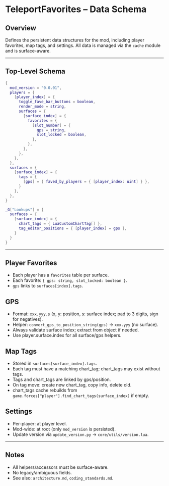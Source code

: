 # TeleportFavorites – Data Schema

## Overview
Defines the persistent data structures for the mod, including player favorites, map tags, and settings. All data is managed via the `cache` module and is surface-aware.

---

## Top-Level Schema

```lua
{
  mod_version = "0.0.01",
  players = {
    [player_index] = {
      toggle_fave_bar_buttons = boolean,
      render_mode = string,
      surfaces = {
        [surface_index] = {
          favorites = {
            [slot_number] = {
              gps = string,
              slot_locked = boolean,
            },
          },
        },
      },
    },
  },
  surfaces = {
    [surface_index] = {
      tags = {
        [gps] = { faved_by_players = { [player_index: uint] } },
      }
    },
  },
}

_G["Lookups"] = {
  surfaces = {
    [surface_index] = {
      chart_tags = { LuaCustomChartTag[] },
      tag_editor_positions = { [player_index] = gps },
    }
  }
}
```

---

## Player Favorites
- Each player has a `favorites` table per surface.
- Each favorite: `{ gps: string, slot_locked: boolean }`.
- `gps` links to `surfaces[index].tags`.

## GPS
- Format: `xxx.yyy.s` (x, y: position, s: surface index; pad to 3 digits, sign for negatives).
- Helper: `convert_gps_to_position_string(gps)` → `xxx.yyy` (no surface).
- Always validate surface index; extract from object if needed.
- Use player.surface.index for all surface/gps helpers.

## Map Tags
- Stored in `surfaces[surface_index].tags`.
- Each tag must have a matching chart_tag; chart_tags may exist without tags.
- Tags and chart_tags are linked by gps/position.
- On tag move: create new chart_tag, copy info, delete old.
- chart_tags cache rebuilds from `game.forces["player"].find_chart_tags(surface_index)` if empty.

## Settings
- Per-player: at player level.
- Mod-wide: at root (only `mod_version` is persisted).
- Update version via `update_version.py` → `core/utils/version.lua`.

---

## Notes
- All helpers/accessors must be surface-aware.
- No legacy/ambiguous fields.
- See also: `architecture.md`, `coding_standards.md`.
